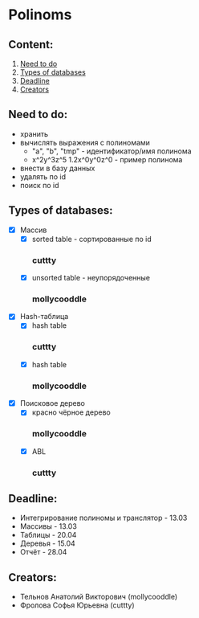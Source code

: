   # Polinoms

  ## Content:
  1. [Need to do](https://github.com/mollycooddle/skip_chips#need-to-do)
  2. [Types of databases](https://github.com/mollycooddle/skip_chips#types-of-databases)
  3. [Deadline](https://github.com/mollycooddle/skip_chips#deadline)
  4. [Creators](https://github.com/mollycooddle/skip_chips#creators)

  ## Need to do:
  + хранить
  + вычислять выражения с полиномами
	+ "a", "b", "tmp" - идентификатор/имя полинома
	+ x^2y^3z^5 1.2x^0y^0z^0 - пример полинома
  + внести в базу данных
  + удалять по id
  + поиск по id

  ## Types of databases:
  - [X]  Массив
	  - [X] sorted table - сортированные по id
		### __cuttty__
	  - [X] unsorted table - неупорядоченные
		### __mollycooddle__

  - [X] Hash-таблица
	  - [X] hash table
		### __cuttty__
	  - [X] hash table
		### __mollycooddle__

  - [X] Поисковое дерево
	- [X] красно чёрное дерево
		### __mollycooddle__
	- [X] ABL
		### __cuttty__

  ## Deadline:
  + Интегрирование полиномы и транслятор - 13.03
  + Массивы - 13.03
  + Таблицы - 20.04
  + Деревья - 15.04
  + Отчёт - 28.04
  
  ## Creators: 
  + Тельнов Анатолий Викторович (mollycooddle)
  + Фролова Софья Юрьевна (cuttty)
